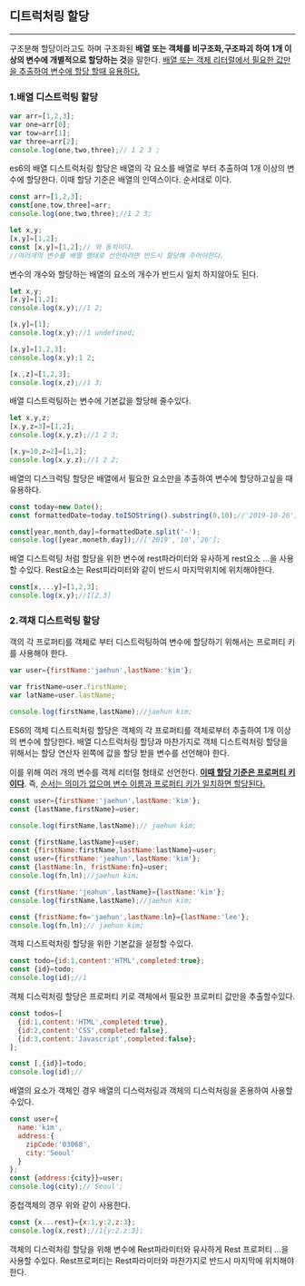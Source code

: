 ## 디트럭처링 할당

<hr>

구조분해 할당이라고도 하며 구조화된 **배열 또는 객체를 비구조화,구조파괴 하여 1개 이상의 변수에 개별적으로 할당하는 것**을 말한다. <u>배열 또는 객체 리터럴에서 필요한 값만을 추출하여 변수에 할당 할때 유용하다.</u>

### 1.배열 디스트럭팅 할당

~~~javascript
var arr=[1,2,3];
var one=arr[0];
var tow=arr[1];
var three=arr[2];
console.log(one,two,three);// 1 2 3 ;
~~~

es6의 배열 디스트럭처링 할당은 배열의 각 요소를 배열로 부터 추출하여 1개 이상의 변수에 할당한다. 이때 할당 기준은 배열의 인덱스이다. 순서대로 이다.

~~~javascript
const arr=[1,2,3];
const[one,tow,three]=arr;
console.log(one,two,three);//1 2 3;
~~~

~~~javascript
let x,y;
[x,y]=[1,2];
const [x,y]=[1,2];// 와 동치이다.
//여러개의 변수를 배열 행태로 선언하려면 반드시 할당해 주어야한다.
~~~

변수의 개수와 할당하는 배열의 요소의 개수가 반드시 일치 하지않아도 된다.

~~~javascript
let x,y;
[x,y]=[1,2];
console.log(x,y);//1 2;

[x,y]=[1];
console.log(x,y);//1 undefined;

[x,y]=[1,2,3];
console.log(x,y);1 2;

[x,,z]=[1,2,3];
console.log(x,z);//1 3;
~~~

배열 디스트럭팅하는 변수에 기본값을 할당해 줄수있다.

~~~javascript
let x,y,z;
[x,y,z=3]=[1,2];
console.log(x,y,z);//1 2 3;

[x,y=10,z=2]=[1,2];
console.log(x,y,z);//1 2 2;

~~~

배열의 디스크럭팅 할당은 배열에서 필요한 요소만을 추출하여 변수에 할당하고싶을 때 유용하다.

~~~javascript
const today=new Date();
const formattedDate=today.toISOString().substring(0,10);//'2019-10-26';

const[year,month,day]=formattedDate.split('-');
console.log([year,moneth,day]);//['2019','10','26'];

~~~

배열 디스트럭팅 처럼 할당을 위한 변수에 rest파라미터와 유사하게 rest요소  ...을 사용할 수있다. Rest요소는 Rest피라미터와 같이 반드시 마지막위치에 위치해야한다.

~~~javascript
const[x,...y]=[1,2,3];
console.log(x,y);//1[2,3]
~~~

### 2.객채 디스트럭팅 할당

객의 각 프로퍼티를 객체로 부터 디스트럭팅하여 변수에 할당하기 위해서는 프로퍼티 키를 사용해야 한다.

~~~javascript
var user={firstName:'jaehun',lastName:'kim'};

var fristName=user.firstName;
var latName=user.lastName;

console.log(firstName,lastName);//jaehun kim;
~~~

ES6의 객체 디스트럭처링 할당은 객체의 각 프로퍼티를 객체로부터 추출하여 1개 이상의 변수에 할당한다. 배열 디스트럭처링 할당과 마찬가지로 객체 디스트럭처링 할당을 위해서는 할당 연산자 왼쪽에 값을 할당 받을 변수를 선언해야 한다.

이를 위해 여러 개의 변수를 객체 리터럴 형태로 선언한다. <u>**이때 할당 기준은 프로퍼티 키이다**</u>. 즉, <u>순서는 의미가 없으며 변수 이름과 프로퍼티 키가 일치하면 할당된다.</u>

~~~javascript
const user={firstName:'jaehun',lastName:'kim'};
const {lastName,firstName}=user;

console.log(firstName,lastName);// jaehun kim;

~~~

~~~javascript
const {firstName,lastName}=user;
const {firstName:firstName,lastName:lastName}=user;
const user={firstName:'jeahun',lastName:'kim'};
const {lastName:ln, fristName:fn}=user;
console.log(fn,ln);//jaehun kim;

~~~

~~~javascript
const {firstName:'jeahun',lastName}={lastName:'kim'};
console.log(firstName,lastName);//jaehun kim;

const {fristName:fn='jaehun',lastName:ln}={lastName:'lee'};
console.log(fn,ln);// jaehun kim;

~~~

객체 디스트럭처링 할당을 위한 기본값을 설정할 수있다.

~~~javascript
const todo={id:1,content:'HTML',completed:true};
const {id}=todo;
console.log(id);//1
~~~

객체 디스럭처링 할당은 프로퍼티 키로 객체에서 필요한 프로퍼티 값만을 추출할수있다.

~~~javascript
const todos=[
  {id:1,content:'HTML',completed:true},
  {id:2,content:'CSS',completed:false},
  {id:3,content:'Javascript',completed:false};
];

const [,{id}]=todo;
console.log(id);//
~~~

배열의 요소가 객체인 경우 배열의 디스럭처링과 객체의 디스럭처링을 혼용하여 사용할 수있다.

~~~javascript
const user={
  name:'kim',
  address:{
    zipCode:'03068',
    city:'Seoul'
  }
};
const {address:{city}}=user;
console.log(city);//'Seoul';
~~~

중첩객체의 경우 위와 같이 사용한다.

~~~javascript
const {x...rest}={x:1,y:2,z:3};
console.log(x,rest);//1{y:2.z:3};
~~~

객체의 디스럭처링 할당을 위해 변수에 Rest파라미터와 유사하게 Rest 프로퍼티 ...을 사용할 수있다. Rest프로퍼티는 Rest파라미터와 마찬가지로 반드시 마지막에 위치해야한다.




